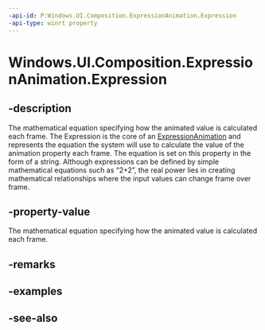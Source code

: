 ```yaml
---
-api-id: P:Windows.UI.Composition.ExpressionAnimation.Expression
-api-type: winrt property
---
```


<!-- Property syntax
public string Expression { get;  set; }
-->

# Windows.UI.Composition.ExpressionAnimation.Expression

## -description
The mathematical equation specifying how the animated value is calculated each frame. The Expression is the core of an [ExpressionAnimation](expressionanimation.md) and represents the equation the system will use to calculate the value of the animation property each frame. The equation is set on this property in the form of a string. Although expressions can be defined by simple mathematical equations such as “2+2”, the real power lies in creating mathematical relationships where the input values can change frame over frame.



## -property-value
The mathematical equation specifying how the animated value is calculated each frame.

## -remarks

## -examples

## -see-also
